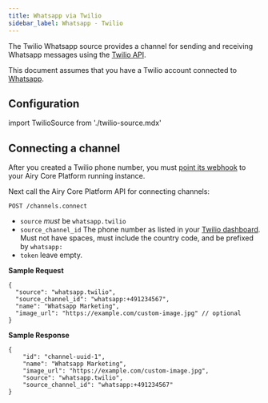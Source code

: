 ```yaml
---
title: Whatsapp via Twilio
sidebar_label: Whatsapp - Twilio
---
```


The Twilio Whatsapp source provides a channel for sending and receiving Whatsapp messages
using the [Twilio API](https://www.twilio.com/).

This document assumes that you have a Twilio account connected to [Whatsapp](https://www.twilio.com/whatsapp).

## Configuration
 
import TwilioSource from './twilio-source.mdx'

<TwilioSource />

## Connecting a channel

After you created a Twilio phone number, you must [point its webhook](https://www.twilio.com/docs/sms/tutorials/how-to-receive-and-reply-java#configure-your-webhook-url) to your Airy Core Platform running instance.

Next call the Airy Core Platform API for connecting channels:

```
POST /channels.connect
```

- `source` *must* be `whatsapp.twilio`
- `source_channel_id`   The phone number as listed in your [Twilio dashboard](https://www.twilio.com/console/phone-numbers/). 
                        Must not have spaces, must include the country code, and be prefixed by `whatsapp:` 
- `token` leave empty.

**Sample Request**

```json5
{
  "source": "whatsapp.twilio",
  "source_channel_id": "whatsapp:+491234567",
  "name": "Whatsapp Marketing",
  "image_url": "https://example.com/custom-image.jpg" // optional
}
```

**Sample Response**

```json5
{
    "id": "channel-uuid-1",
    "name": "Whatsapp Marketing",
    "image_url": "https://example.com/custom-image.jpg",
    "source": "whatsapp.twilio",
    "source_channel_id": "whatsapp:+491234567"
}
```
